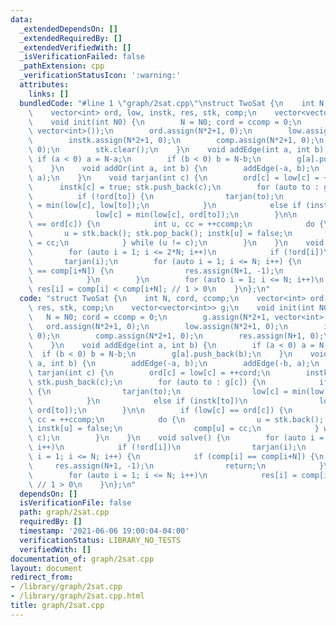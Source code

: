 ```yaml
---
data:
  _extendedDependsOn: []
  _extendedRequiredBy: []
  _extendedVerifiedWith: []
  _isVerificationFailed: false
  _pathExtension: cpp
  _verificationStatusIcon: ':warning:'
  attributes:
    links: []
  bundledCode: "#line 1 \"graph/2sat.cpp\"\nstruct TwoSat {\n    int N, cord, ccomp;\n\
    \    vector<int> ord, low, instk, res, stk, comp;\n    vector<vector<int>> g;\n\
    \    void init(int N0) {\n        N = N0; cord = ccomp = 0;\n        g.assign(N*2+1,\
    \ vector<int>());\n        ord.assign(N*2+1, 0);\n        low.assign(N*2+1, 0);\n\
    \        instk.assign(N*2+1, 0);\n        comp.assign(N*2+1, 0);\n        res.assign(N+1,\
    \ 0);\n        stk.clear();\n    }\n    void addEdge(int a, int b) {\n       \
    \ if (a < 0) a = N-a;\n        if (b < 0) b = N-b;\n        g[a].push_back(b);\n\
    \    }\n    void addOr(int a, int b) {\n        addEdge(-a, b);\n        addEdge(-b,\
    \ a);\n    }\n    void tarjan(int c) {\n        ord[c] = low[c] = ++cord;\n  \
    \      instk[c] = true; stk.push_back(c);\n        for (auto to : g[c]) {\n  \
    \          if (!ord[to]) {\n                tarjan(to);\n                low[c]\
    \ = min(low[c], low[to]);\n            }\n            else if (instk[to])\n  \
    \              low[c] = min(low[c], ord[to]);\n        }\n\n        if (low[c]\
    \ == ord[c]) {\n            int u, cc = ++ccomp;\n            do {\n         \
    \       u = stk.back(); stk.pop_back(); instk[u] = false;\n                comp[u]\
    \ = cc;\n            } while (u != c);\n        }\n    }\n    void solve() {\n\
    \        for (auto i = 1; i <= 2*N; i++)\n            if (!ord[i])\n         \
    \       tarjan(i);\n        for (auto i = 1; i <= N; i++) {\n            if (comp[i]\
    \ == comp[i+N]) {\n                res.assign(N+1, -1);\n                return;\n\
    \            }\n        }\n        for (auto i = 1; i <= N; i++)\n           \
    \ res[i] = comp[i] < comp[i+N]; // 1 > 0\n    }\n};\n"
  code: "struct TwoSat {\n    int N, cord, ccomp;\n    vector<int> ord, low, instk,\
    \ res, stk, comp;\n    vector<vector<int>> g;\n    void init(int N0) {\n     \
    \   N = N0; cord = ccomp = 0;\n        g.assign(N*2+1, vector<int>());\n     \
    \   ord.assign(N*2+1, 0);\n        low.assign(N*2+1, 0);\n        instk.assign(N*2+1,\
    \ 0);\n        comp.assign(N*2+1, 0);\n        res.assign(N+1, 0);\n        stk.clear();\n\
    \    }\n    void addEdge(int a, int b) {\n        if (a < 0) a = N-a;\n      \
    \  if (b < 0) b = N-b;\n        g[a].push_back(b);\n    }\n    void addOr(int\
    \ a, int b) {\n        addEdge(-a, b);\n        addEdge(-b, a);\n    }\n    void\
    \ tarjan(int c) {\n        ord[c] = low[c] = ++cord;\n        instk[c] = true;\
    \ stk.push_back(c);\n        for (auto to : g[c]) {\n            if (!ord[to])\
    \ {\n                tarjan(to);\n                low[c] = min(low[c], low[to]);\n\
    \            }\n            else if (instk[to])\n                low[c] = min(low[c],\
    \ ord[to]);\n        }\n\n        if (low[c] == ord[c]) {\n            int u,\
    \ cc = ++ccomp;\n            do {\n                u = stk.back(); stk.pop_back();\
    \ instk[u] = false;\n                comp[u] = cc;\n            } while (u !=\
    \ c);\n        }\n    }\n    void solve() {\n        for (auto i = 1; i <= 2*N;\
    \ i++)\n            if (!ord[i])\n                tarjan(i);\n        for (auto\
    \ i = 1; i <= N; i++) {\n            if (comp[i] == comp[i+N]) {\n           \
    \     res.assign(N+1, -1);\n                return;\n            }\n        }\n\
    \        for (auto i = 1; i <= N; i++)\n            res[i] = comp[i] < comp[i+N];\
    \ // 1 > 0\n    }\n};\n"
  dependsOn: []
  isVerificationFile: false
  path: graph/2sat.cpp
  requiredBy: []
  timestamp: '2021-06-06 19:00:04-04:00'
  verificationStatus: LIBRARY_NO_TESTS
  verifiedWith: []
documentation_of: graph/2sat.cpp
layout: document
redirect_from:
- /library/graph/2sat.cpp
- /library/graph/2sat.cpp.html
title: graph/2sat.cpp
---
```


